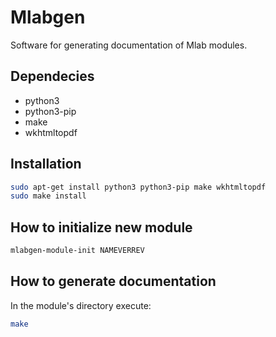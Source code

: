 Mlabgen
=======

Software for generating documentation of Mlab modules.


Dependecies
-----------

 * python3
 * python3-pip
 * make
 * wkhtmltopdf

Installation
------------

```sh
sudo apt-get install python3 python3-pip make wkhtmltopdf
sudo make install
```

How to initialize new module
----------------------------

```sh
mlabgen-module-init NAMEVERREV
```

How to generate documentation
-----------------------------

In the module's directory execute:

```sh
make
```
